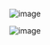 ![image](https://github.com/akshayblevel/Dotnet8-CQRS-MediatR-PipelineBehavior/assets/38757471/ab48b661-f293-42ed-b742-03e0b0af3f51)

![image](https://github.com/akshayblevel/Dotnet8-CQRS-MediatR-PipelineBehavior/assets/38757471/3f42562d-6f2a-40c2-9002-836be1bfb004)
